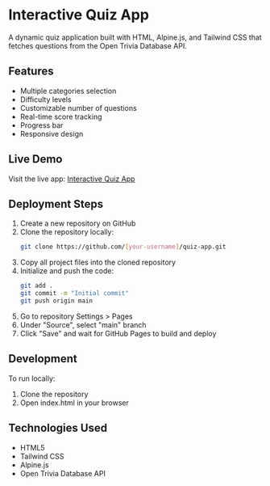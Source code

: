 # Interactive Quiz App

A dynamic quiz application built with HTML, Alpine.js, and Tailwind CSS that fetches questions from the Open Trivia Database API.

## Features

- Multiple categories selection
- Difficulty levels
- Customizable number of questions
- Real-time score tracking
- Progress bar
- Responsive design

## Live Demo

Visit the live app: [Interactive Quiz App](https://[your-username].github.io/quiz-app/)

## Deployment Steps

1. Create a new repository on GitHub
2. Clone the repository locally:
   ```bash
   git clone https://github.com/[your-username]/quiz-app.git
   ```
3. Copy all project files into the cloned repository
4. Initialize and push the code:
   ```bash
   git add .
   git commit -m "Initial commit"
   git push origin main
   ```
5. Go to repository Settings > Pages
6. Under "Source", select "main" branch
7. Click "Save" and wait for GitHub Pages to build and deploy

## Development

To run locally:
1. Clone the repository
2. Open index.html in your browser

## Technologies Used

- HTML5
- Tailwind CSS
- Alpine.js
- Open Trivia Database API